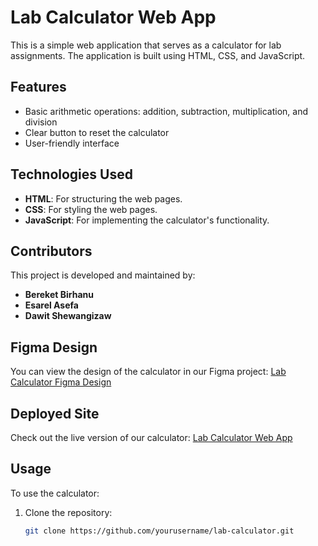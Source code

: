 # Lab Calculator Web App

This is a simple web application that serves as a calculator for lab assignments. The application is built using HTML, CSS, and JavaScript.

## Features

- Basic arithmetic operations: addition, subtraction, multiplication, and division
- Clear button to reset the calculator
- User-friendly interface

## Technologies Used

- **HTML**: For structuring the web pages.
- **CSS**: For styling the web pages.
- **JavaScript**: For implementing the calculator's functionality.

## Contributors

This project is developed and maintained by:

- **Bereket Birhanu**
- **Esarel Asefa**
- **Dawit Shewangizaw**

## Figma Design

You can view the design of the calculator in our Figma project:
[Lab Calculator Figma Design](https://www.figma.com/design/hJAz0BdM7uNmQHyzXceleU/Untitled?node-id=0%3A1&t=qhcQze92p5gu45bg-1)

## Deployed Site

Check out the live version of our calculator:
[Lab Calculator Web App](https://web-programming-calculator.vercel.app/)

## Usage

To use the calculator:

1. Clone the repository:
   ```sh
   git clone https://github.com/yourusername/lab-calculator.git
